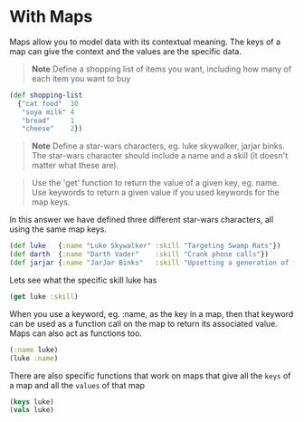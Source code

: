 # With Maps

Maps allow you to model data with its contextual meaning.  The keys of a map can give the context and the values are the specific data.

> **Note** Define a shopping list of items you want, including how many of each item you want to buy

<!--sec data-title="Reveal answer" data-id="answer001" data-collapse=true ces-->

```clojure
(def shopping-list
  {"cat food"  10
   "soya milk" 4
   "bread"     1
   "cheese"    2})
```

<!--endsec-->


> **Note** Define a star-wars characters, eg. luke skywalker, jarjar binks.  The star-wars character should include a name and a skill (it doesn't matter what these are).

> Use the 'get' function to return the value of a given key, eg. name.  Use keywords to return a given value if you used keywords for the map keys.

<!--sec data-title="Reveal answer" data-id="answer002" data-collapse=true ces-->

In this answer we have defined three different star-wars characters, all using the same map keys.

```clojure
(def luke   {:name "Luke Skywalker" :skill "Targeting Swamp Rats"})
(def darth  {:name "Darth Vader"    :skill "Crank phone calls"})
(def jarjar {:name "JarJar Binks"   :skill "Upsetting a generation of fans"})
```

Lets see what the specific skill luke has

```clojure
(get luke :skill)
```

When you use a keyword, eg. :name, as the key in a map, then that keyword can be used as a function call on the map to return its associated value.  Maps can also act as functions too.


```clojure
(:name luke)
(luke :name)
```

There are also specific functions that work on maps that give all the `keys` of a map and all the `values` of that map

```clojure
(keys luke)
(vals luke)
```

<!--endsec-->
